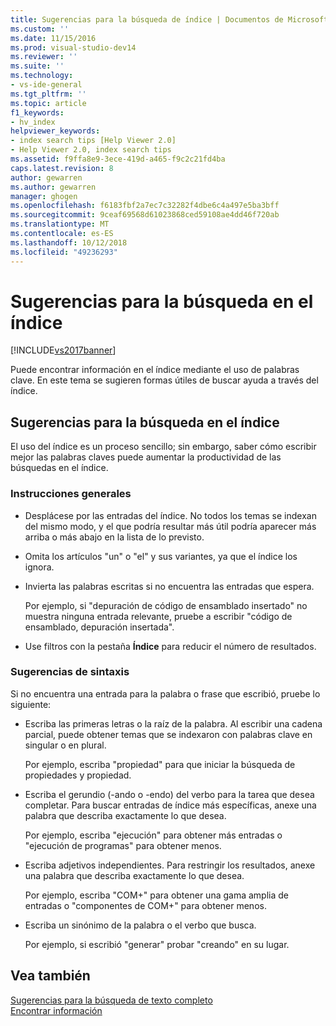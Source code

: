 ```yaml
---
title: Sugerencias para la búsqueda de índice | Documentos de Microsoft
ms.custom: ''
ms.date: 11/15/2016
ms.prod: visual-studio-dev14
ms.reviewer: ''
ms.suite: ''
ms.technology:
- vs-ide-general
ms.tgt_pltfrm: ''
ms.topic: article
f1_keywords:
- hv_index
helpviewer_keywords:
- index search tips [Help Viewer 2.0]
- Help Viewer 2.0, index search tips
ms.assetid: f9ffa8e9-3ece-419d-a465-f9c2c21fd4ba
caps.latest.revision: 8
author: gewarren
ms.author: gewarren
manager: ghogen
ms.openlocfilehash: f6183fbf2a7ec7c32282f4dbe6c4a497e5ba3bff
ms.sourcegitcommit: 9ceaf69568d61023868ced59108ae4dd46f720ab
ms.translationtype: MT
ms.contentlocale: es-ES
ms.lasthandoff: 10/12/2018
ms.locfileid: "49236293"
---
```

# <a name="index-search-tips"></a>Sugerencias para la búsqueda en el índice
[!INCLUDE[vs2017banner](../includes/vs2017banner.md)]

Puede encontrar información en el índice mediante el uso de palabras clave. En este tema se sugieren formas útiles de buscar ayuda a través del índice.  
  
## <a name="index-search-tips"></a>Sugerencias para la búsqueda en el índice  
 El uso del índice es un proceso sencillo; sin embargo, saber cómo escribir mejor las palabras claves puede aumentar la productividad de las búsquedas en el índice.  
  
### <a name="general-guidelines"></a>Instrucciones generales  
  
-   Desplácese por las entradas del índice. No todos los temas se indexan del mismo modo, y el que podría resultar más útil podría aparecer más arriba o más abajo en la lista de lo previsto.  
  
-   Omita los artículos "un" o "el" y sus variantes, ya que el índice los ignora.  
  
-   Invierta las palabras escritas si no encuentra las entradas que espera.  
  
     Por ejemplo, si "depuración de código de ensamblado insertado" no muestra ninguna entrada relevante, pruebe a escribir "código de ensamblado, depuración insertada".  
  
-   Use filtros con la pestaña **Índice** para reducir el número de resultados.  
  
### <a name="syntax-tips"></a>Sugerencias de sintaxis  
 Si no encuentra una entrada para la palabra o frase que escribió, pruebe lo siguiente:  
  
-   Escriba las primeras letras o la raíz de la palabra. Al escribir una cadena parcial, puede obtener temas que se indexaron con palabras clave en singular o en plural.  
  
     Por ejemplo, escriba "propiedad" para que iniciar la búsqueda de propiedades y propiedad.  
  
-   Escriba el gerundio (-ando o -endo) del verbo para la tarea que desea completar. Para buscar entradas de índice más específicas, anexe una palabra que describa exactamente lo que desea.  
  
     Por ejemplo, escriba "ejecución" para obtener más entradas o "ejecución de programas" para obtener menos.  
  
-   Escriba adjetivos independientes. Para restringir los resultados, anexe una palabra que describa exactamente lo que desea.  
  
     Por ejemplo, escriba "COM+" para obtener una gama amplia de entradas o "componentes de COM+" para obtener menos.  
  
-   Escriba un sinónimo de la palabra o el verbo que busca.  
  
     Por ejemplo, si escribió "generar" probar "creando" en su lugar.  
  
## <a name="see-also"></a>Vea también  
 [Sugerencias para la búsqueda de texto completo](../ide/full-text-search-tips.md)   
 [Encontrar información](../ide/locate-information.md)




